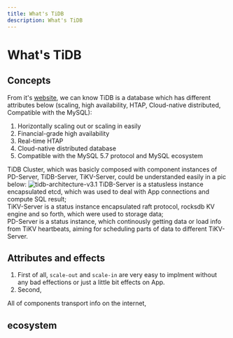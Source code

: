 ```yaml
---
title: What's TiDB
description: What's TiDB
---
```


# What's TiDB

## Concepts

From it's [website](https://docs.pingcap.com/zh/tidb/stable/overview), we can know TiDB is a database which has different attributes below (scaling, high availability, HTAP, Cloud-native distributed, Compatible with the MySQL):

1. Horizontally scaling out or scaling in easily
2. Financial-grade high availability
3. Real-time HTAP
4. Cloud-native distributed database
5. Compatible with the MySQL 5.7 protocol and MySQL ecosystem

TiDB Cluster, which was basicly composed with component instances of PD-Server, TiDB-Server, TiKV-Server, could be understanded easily in a pic below:
![tidb-architecture-v3.1](https://download.pingcap.com/images/docs-cn/tidb-architecture-v3.1.png)
TiDB-Server is a statusless instance encapsulated etcd, which was used to deal with App connections and compute SQL result;  
TiKV-Server is a status instance encapsulated raft protocol, rocksdb KV engine and so forth, which were used to storage data;  
PD-Server is a status instance, which continously getting data or load info from TiKV heartbeats, aiming for scheduling parts of data to different TiKV-Server.  

## Attributes and effects

1. First of all, `scale-out` and `scale-in` are very easy to implment without any bad effections or just a little bit effects on App.
2. Second, 

All of components transport info on the internet,

## ecosystem
